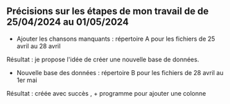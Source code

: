 ## Précisions sur les étapes de mon travail de de 25/04/2024 au 01/05/2024 ##

- Ajouter les chansons manquants : répertoire A pour les fichiers
de 25 avril au 28 avril

Résultat : je propose l'idée de créer une nouvelle base de données.

- Nouvelle base des données : répertoire B pour les fichiers
de 28 avril au 1er mai

Résultat : créée avec succès , + programme pour ajouter une colonne


